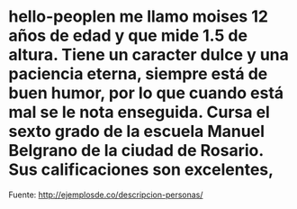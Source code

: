 # hello-peoplen me llamo moises 12 años de edad y que mide 1.5 de altura. Tiene un caracter dulce y una paciencia eterna, siempre está de buen humor, por lo que cuando está mal se le nota enseguida. Cursa el sexto grado de la escuela Manuel Belgrano de la ciudad de Rosario. Sus calificaciones son excelentes,

Fuente: http://ejemplosde.co/descripcion-personas/
